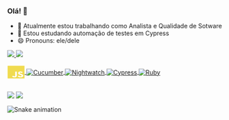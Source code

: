 ### Olá! 👋

- 🔭 Atualmente estou trabalhando como Analista e Qualidade de Sotware
- 🌱 Estou estudando automação de testes em Cypress
- 😄 Pronouns: ele/dele

 <div>
  <a href="https://github.com/rangelbombonatto">
  <img height="180em" src="https://github-readme-stats.vercel.app/api?username=rangelbombonatto&show_icons=true&theme=dracula&include_all_commits=true&count_private=true"/>
  <img height="180em" src="https://github-readme-stats.vercel.app/api/top-langs/?username=rangelbombonatto&layout=compact&langs_count=7&theme=dracula"/>
</div>
<div style="display: inline_block"><br>
  <img align="center" alt="Js" height="30" width="40" src="https://raw.githubusercontent.com/devicons/devicon/master/icons/javascript/javascript-plain.svg">
  <img align="center" alt="Cucumber" height="30" width="40" src="https://cdn.jsdelivr.net/gh/devicons/devicon/icons/cucumber/cucumber-plain.svg">    
  <img align="center" alt="Nightwatch" height="40" width="40" src="https://pics.freeicons.io/uploads/icons/png/9047450251551941711-512.png">    
  <img align="center" alt="Cypress" height="30" width="30" src="https://pics.freeicons.io/uploads/icons/png/3556671901536211770-512.png">
  <img align="center" alt="Ruby" height="30" width="40" src="https://cdn.jsdelivr.net/gh/devicons/devicon/icons/ruby/ruby-original.svg">  
</div>
  
  ##
 
<div> 
  <a href = "mailto:contato@rangelbombonatto.tech"><img src="https://img.shields.io/badge/-Gmail-%23333?style=for-the-badge&logo=gmail&logoColor=white" target="_blank"></a>
  <a href="https://www.linkedin.com/in/rangel-luiz-bombonatto-46a62592" target="_blank"><img src="https://img.shields.io/badge/-LinkedIn-%230077B5?style=for-the-badge&logo=linkedin&logoColor=white" target="_blank"></a> 
 
  ![Snake animation](https://github.com/rangelbombonatto/rangelbombonatto/blob/output/github-contribution-grid-snake.svg)
 
</div>
